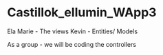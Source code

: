 # Castillok_eIlumin_WApp3
Ela Marie - The views
Kevin -  Entities/ Models

As a group - we will be coding the controllers
